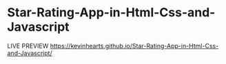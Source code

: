 # Star-Rating-App-in-Html-Css-and-Javascript
LIVE PREVIEW https://kevinhearts.github.io/Star-Rating-App-in-Html-Css-and-Javascript/

